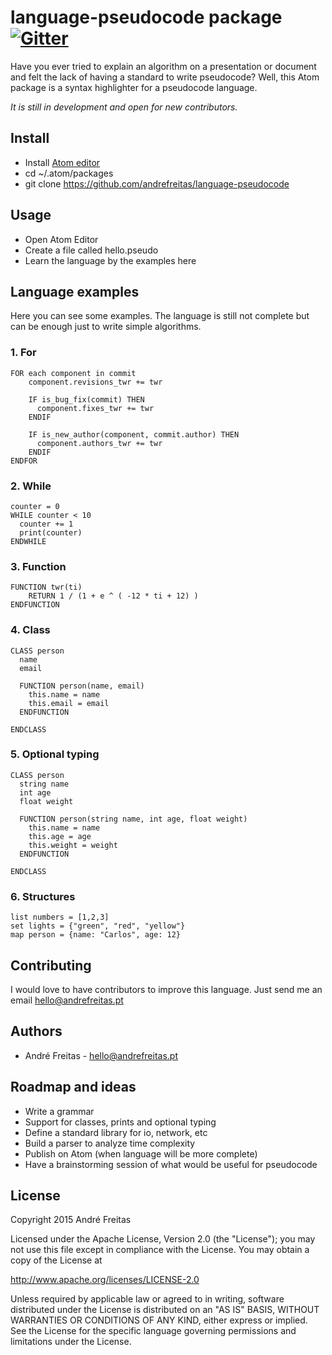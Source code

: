 # language-pseudocode package [![Gitter](https://badges.gitter.im/Join%20Chat.svg)](https://gitter.im/andrefreitas/language-pseudocode?utm_source=badge&utm_medium=badge&utm_campaign=pr-badge)
Have you ever tried to explain an algorithm on a presentation or document and felt the lack of having a standard to
write pseudocode? Well, this Atom package is a syntax highlighter for a pseudocode language.

*It is still in development and open for new contributors.*

## Install
- Install [Atom editor](https://atom.io/)
- cd ~/.atom/packages
- git clone https://github.com/andrefreitas/language-pseudocode

## Usage
- Open Atom Editor
- Create a file called hello.pseudo
- Learn the language by the examples here

## Language examples
Here you can see some examples. The language is still not complete but can be enough just to write
simple algorithms.

### 1. For
    FOR each component in commit
        component.revisions_twr += twr

        IF is_bug_fix(commit) THEN
          component.fixes_twr += twr
        ENDIF

        IF is_new_author(component, commit.author) THEN
          component.authors_twr += twr
        ENDIF
    ENDFOR

### 2. While
    counter = 0
    WHILE counter < 10
      counter += 1
      print(counter)
    ENDWHILE


### 3. Function
    FUNCTION twr(ti)
        RETURN 1 / (1 + e ^ ( -12 * ti + 12) )
    ENDFUNCTION

### 4. Class
    CLASS person
      name
      email

      FUNCTION person(name, email)
        this.name = name
        this.email = email
      ENDFUNCTION

    ENDCLASS

### 5. Optional typing
    CLASS person
      string name
      int age
      float weight

      FUNCTION person(string name, int age, float weight)
        this.name = name
        this.age = age
        this.weight = weight
      ENDFUNCTION

    ENDCLASS

### 6. Structures
    list numbers = [1,2,3]
    set lights = {"green", "red", "yellow"}
    map person = {name: "Carlos", age: 12}

## Contributing
I would love to have contributors to improve this language. Just send me an email hello@andrefreitas.pt

## Authors
- André Freitas - hello@andrefreitas.pt

## Roadmap and ideas
- Write a grammar
- Support for classes, prints and optional typing
- Define a standard library for io, network, etc
- Build a parser to analyze time complexity
- Publish on Atom (when language will be more complete)
- Have a brainstorming session of what would be useful for pseudocode

## License
Copyright 2015 André Freitas

Licensed under the Apache License, Version 2.0 (the "License");
you may not use this file except in compliance with the License.
You may obtain a copy of the License at

   http://www.apache.org/licenses/LICENSE-2.0

Unless required by applicable law or agreed to in writing, software
distributed under the License is distributed on an "AS IS" BASIS,
WITHOUT WARRANTIES OR CONDITIONS OF ANY KIND, either express or implied.
See the License for the specific language governing permissions and
limitations under the License.